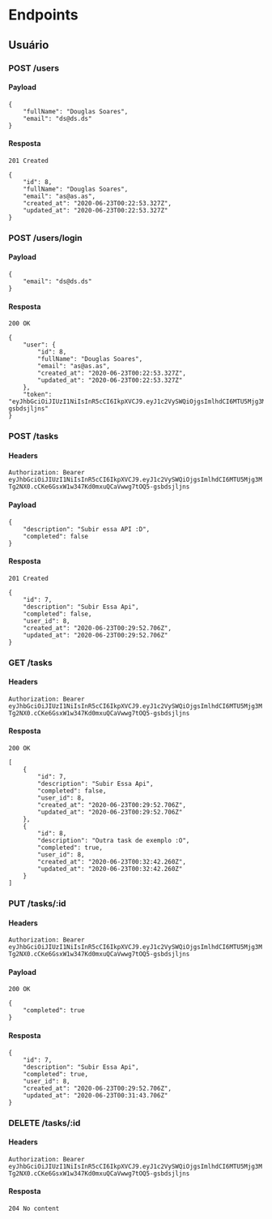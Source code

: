 # Endpoints

## Usuário

### POST /users

#### Payload

```
{
    "fullName": "Douglas Soares",
    "email": "ds@ds.ds"
}
```

#### Resposta

`201 Created`

```
{
    "id": 8,
    "fullName": "Douglas Soares",
    "email": "as@as.as",
    "created_at": "2020-06-23T00:22:53.327Z",
    "updated_at": "2020-06-23T00:22:53.327Z"
}
```

### POST /users/login

#### Payload

```
{
    "email": "ds@ds.ds"
}
```

#### Resposta

`200 OK`

```
{
    "user": {
        "id": 8,
        "fullName": "Douglas Soares",
        "email": "as@as.as",
        "created_at": "2020-06-23T00:22:53.327Z",
        "updated_at": "2020-06-23T00:22:53.327Z"
    },
    "token": "eyJhbGciOiJIUzI1NiIsInR5cCI6IkpXVCJ9.eyJ1c2VySWQiOjgsImlhdCI6MTU5Mjg3MTg2NX0.cCKe6GsxW1w347Kd0mxuQCaVwwg7tOQ5-gsbdsjljns"
}
```

### POST /tasks
#### Headers
`Authorization: Bearer eyJhbGciOiJIUzI1NiIsInR5cCI6IkpXVCJ9.eyJ1c2VySWQiOjgsImlhdCI6MTU5Mjg3MTg2NX0.cCKe6GsxW1w347Kd0mxuQCaVwwg7tOQ5-gsbdsjljns`
#### Payload

```
{
    "description": "Subir essa API :D",
    "completed": false
}
```

#### Resposta

`201 Created`

```
{
    "id": 7,
    "description": "Subir Essa Api",
    "completed": false,
    "user_id": 8,
    "created_at": "2020-06-23T00:29:52.706Z",
    "updated_at": "2020-06-23T00:29:52.706Z"
}
```

### GET /tasks

#### Headers
`Authorization: Bearer eyJhbGciOiJIUzI1NiIsInR5cCI6IkpXVCJ9.eyJ1c2VySWQiOjgsImlhdCI6MTU5Mjg3MTg2NX0.cCKe6GsxW1w347Kd0mxuQCaVwwg7tOQ5-gsbdsjljns`

#### Resposta

`200 OK`

```
[
    {
        "id": 7,
        "description": "Subir Essa Api",
        "completed": false,
        "user_id": 8,
        "created_at": "2020-06-23T00:29:52.706Z",
        "updated_at": "2020-06-23T00:29:52.706Z"
    },
    {
        "id": 8,
        "description": "Outra task de exemplo :O",
        "completed": true,
        "user_id": 8,
        "created_at": "2020-06-23T00:32:42.260Z",
        "updated_at": "2020-06-23T00:32:42.260Z"
    }
]
```

### PUT /tasks/:id
#### Headers
`Authorization: Bearer eyJhbGciOiJIUzI1NiIsInR5cCI6IkpXVCJ9.eyJ1c2VySWQiOjgsImlhdCI6MTU5Mjg3MTg2NX0.cCKe6GsxW1w347Kd0mxuQCaVwwg7tOQ5-gsbdsjljns`
#### Payload

`200 OK`

```
{
    "completed": true
}
```

#### Resposta

```
{
    "id": 7,
    "description": "Subir Essa Api",
    "completed": true,
    "user_id": 8,
    "created_at": "2020-06-23T00:29:52.706Z",
    "updated_at": "2020-06-23T00:31:43.706Z"
}
```

### DELETE /tasks/:id

#### Headers
`Authorization: Bearer eyJhbGciOiJIUzI1NiIsInR5cCI6IkpXVCJ9.eyJ1c2VySWQiOjgsImlhdCI6MTU5Mjg3MTg2NX0.cCKe6GsxW1w347Kd0mxuQCaVwwg7tOQ5-gsbdsjljns`

#### Resposta

`204 No content`